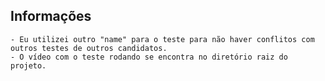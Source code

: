 
## **Informações**

    - Eu utilizei outro "name" para o teste para não haver conflitos com outros testes de outros candidatos.
    - O vídeo com o teste rodando se encontra no diretório raiz do projeto.



